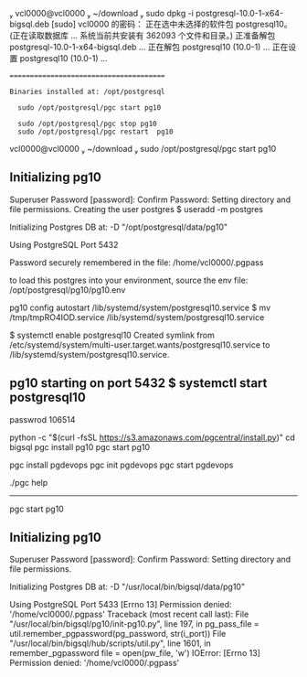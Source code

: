  vcl0000@vcl0000  ~/download  sudo dpkg -i postgresql-10.0-1-x64-bigsql.deb
[sudo] vcl0000 的密码：
正在选中未选择的软件包 postgresql10。
(正在读取数据库 ... 系统当前共安装有 362093 个文件和目录。)
正准备解包 postgresql-10.0-1-x64-bigsql.deb  ...
正在解包 postgresql10 (10.0-1) ...
正在设置 postgresql10 (10.0-1) ...

	======================================

	Binaries installed at: /opt/postgresql

	  sudo /opt/postgresql/pgc start pg10

	  sudo /opt/postgresql/pgc stop pg10
	  sudo /opt/postgresql/pgc restart  pg10


 vcl0000@vcl0000  ~/download   sudo /opt/postgresql/pgc start pg10

## Initializing pg10 #######################

Superuser Password [password]:
Confirm Password:
Setting directory and file permissions.
Creating the user postgres
$ useradd -m postgres



Initializing Postgres DB at:
   -D "/opt/postgresql/data/pg10"

Using PostgreSQL Port 5432

Password securely remembered in the file: /home/vcl0000/.pgpass

to load this postgres into your environment, source the env file:
    /opt/postgresql/pg10/pg10.env

pg10 config autostart /lib/systemd/system/postgresql10.service
$ mv /tmp/tmpRO4IOD.service /lib/systemd/system/postgresql10.service


$ systemctl enable postgresql10
Created symlink from /etc/systemd/system/multi-user.target.wants/postgresql10.service to /lib/systemd/system/postgresql10.service.


pg10 starting on port 5432
$ systemctl start postgresql10
----------------------------------------------------
passwrod 106514


python -c "$(curl -fsSL https://s3.amazonaws.com/pgcentral/install.py)"
cd bigsql
pgc install pg10
pgc start pg10

pgc install pgdevops
pgc init pgdevops
pgc start pgdevops

./pgc help


--------------------------------------------------------
pgc start pg10

## Initializing pg10 #######################

Superuser Password [password]:
Confirm Password:
Setting directory and file permissions.

Initializing Postgres DB at:
   -D "/usr/local/bin/bigsql/data/pg10"

Using PostgreSQL Port 5433
[Errno 13] Permission denied: '/home/vcl0000/.pgpass'
Traceback (most recent call last):
  File "/usr/local/bin/bigsql/pg10/init-pg10.py", line 197, in <module>
    pg_pass_file = util.remember_pgpassword(pg_password, str(i_port))
  File "/usr/local/bin/bigsql/hub/scripts/util.py", line 1601, in remember_pgpassword
    file = open(pw_file, 'w')
IOError: [Errno 13] Permission denied: '/home/vcl0000/.pgpass'
